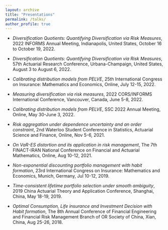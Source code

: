 ```yaml
---
layout: archive
title: "Presentations"
permalink: /talks/
author_profile: true
---
```


- *Diversification Quotients: Quantifying Diversification via Risk Measures*, 2022 INFORMS Annual Meeting, Indianapolis, United States,  October 16 to October 19, 2022.

- *Diversification Quotients: Quantifying Diversification via Risk Measures*, 57th Actuarial Research Conference, Urbana-Champaign, United States, August 3 to August 6, 2022.

- *Calibrating distribution models from PELVE*, 25th International Congress on Insurance: Mathematics and Economics, Online, July 12-15, 2022.

- *Measuring diversification via risk measures*, 2022 CORS/INFORMS International Conference, Vancouver, Canada, June 5-8, 2022.

- *Calibrating distribution models from PELVE*, SSC 2022 Annual Meeting, Online, May 30-June 3, 2022.

- *Risk aggregation under dependence uncertainty and an order constraint*, 2nd Waterloo Student Conference in Statistics, Actuarial Science and Finance, Online, Nov 5-6, 2021.

- *On VaR-ES distortion and its application in risk management*, The 7th FINACT-IRAN National Conference on Financial and Actuarial Mathematics, Online, Aug 10-12, 2021.

- *Non-exponential discounting portfolio management with habit formation*, 23rd International Congress on Insurance: Mathematics and Economics, Munich, Germany, Jul 10-12, 2019.

- *Time-consistent lifetime portfolio selection under smooth ambiguity*, 2019 China Actuarial Theory and Application Conference, Shanghai, China, May 18-19, 2019.

- *Optimal Consumption, Life insurance and Investment Decision with Habit formation*, The 8th Annual Conference of Financial Engineering and Financial Risk Management Branch of OR Society of China, Xian, China, Aug 25-26, 2018.

